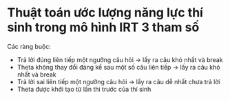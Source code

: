 # Thuật toán ước lượng năng lực thí sinh trong mô hình IRT 3 tham số

Các ràng buộc:
- Trả lời đúng liên tiếp một ngưỡng câu hỏi -> lấy ra câu khó nhất và break
- Theta không thay đổi đáng kể sau một số câu liên tiếp -> lấy ra câu khó nhất và break
- Trả lời sai liên tiếp một ngưỡng câu hỏi -> lấy ra câu dễ nhất chưa trả lời
- Theta được khởi tạo từ lần thi trước của thí sinh